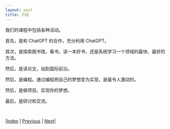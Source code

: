 ```yaml
---
layout: post
title: 介绍
---
```


我们的课程中包括各种活动。

首先，是和 ChatGPT 的合作，充分利用 ChatGPT。

其次，是探索图书馆，看书。读一本好书，还是系统学习一个领域的最快、最好的方法。

然后，是读论文，站到国际前沿。

然后，是编程。通过编程把自己的梦想变为实现，是最令人激动的。

然后，是做项目。实现你的梦想。

最后，是研讨和交流。

<br/>

|[Index](./) | [Previous](./) | [Next](1-chatgpt)|
